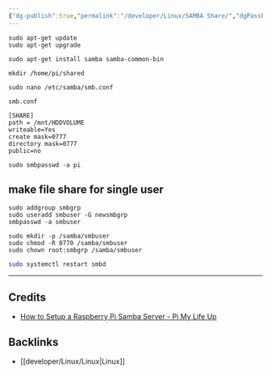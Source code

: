 ```yaml
---
{"dg-publish":true,"permalink":"/developer/Linux/SAMBA Share/","dgPassFrontmatter":true}
---
```



```shell
sudo apt-get update 
sudo apt-get upgrade
```

```shell
sudo apt-get install samba samba-common-bin
```

`mkdir /home/pi/shared`

```shell
sudo nano /etc/samba/smb.conf
```

`smb.conf`
```
[SHARE]
path = /mnt/HDDVOLUME
writeable=Yes
create mask=0777
directory mask=0777
public=no
```

`sudo smbpasswd -a pi`
## make file share for single user
```shell
sudo addgroup smbgrp
sudo useradd smbuser -G newsmbgrp
smbpasswd -a smbuser

sudo mkdir -p /samba/smbuser
sudo chmod -R 0770 /samba/smbuser
sudo chown root:smbgrp /samba/smbuser
```

```bash
sudo systemctl restart smbd
```

---
## Credits 
- [How to Setup a Raspberry Pi Samba Server - Pi My Life Up](https://pimylifeup.com/raspberry-pi-samba/#:~:text=Connect)
## Backlinks
- [[developer/Linux/Linux\|Linux]]